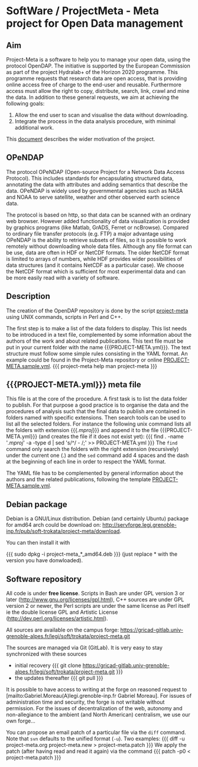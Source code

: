 # SoftWare / ProjectMeta - Meta project for Open Data management

## Aim

Project-Meta is a software to help you to manage your open data, using the protocol OpenDAP.
The initiative is supported by the European Commission as part of the project Hydralab+ of the Horizon 2020 programme.
This programme  requests that research data are open access, that is providing online access free of charge to the end-user and reusable.
Furthermore access must allow the right to copy, distribute, search, link, crawl and mine the data.
In addition to these general requests, we aim at achieving the following goals:

 1. Allow the end user to scan and visualise the data without downloading.
 1. Integrate the process in the data analysis procedure, with minimal additional work.

This [document](doc/OpenDAP_GM.pdf) describes the wider motivation of the project. 


## OPeNDAP

The protocol OPeNDAP (Open-source Project for a Network Data Access Protocol).
This includes standards for encapsulating structured data, annotating the data with attributes and adding semantics that describe the data.
OPeNDAP is widely used by governmental agencies such as NASA and NOAA to serve satellite, weather and other observed earth science data.

The protocol is based on http, so that data can be scanned with an ordinary web browser.
However added functionality of data visualization is provided by graphics programs (like Matlab, GrADS, Ferret or ncBrowse).
Compared to ordinary file transfer protocols (e.g. FTP) a major advantage using OPeNDAP is the ability to retrieve subsets of files, so it is possible to work remotely without downloading whole data files.
Although any file format can be use, data are often in HDF or NetCDF formats.
The older NetCDF format is limited to arrays of numbers, while HDF provides wider possibilities of data structures (and it contains NetCDF as a particular case).
We choose the NetCDF format which is sufficient for most experimental data and can be more easily read with a variety of software.


## Description

The creation of the OpenDAP repository is done
by the script [project-meta](https://gricad-gitlab.univ-grenoble-alpes.fr/legi/soft/trokata/project-meta/-/blob/master/project-meta)
using UNIX commands, scripts in Perl and C++.

The first step is to make a list of the data folders to display.
This list needs to be introduced in a text file,
complemented by some information about the authors of the work and about related publications.
This text file must be put in your current folder with the name {{{PROJECT-META.yml}}}.
The text structure must follow some simple rules consisting in the YAML format.
An example could be found in the Project-Meta repository or online
[PROJECT-META.sample.yml](https://gricad-gitlab.univ-grenoble-alpes.fr/legi/soft/trokata/project-meta/-/blob/master/PROJECT-META.sample.yml).
{{{
project-meta help
man project-meta
}}}


## {{{PROJECT-META.yml}}} meta file

This file is at the core of the procedure.
A first task is to list the data folder to publish.
For that purpose a good practice is to organise the data and the procedures of analysis
such that the final data to publish are contained in folders named with specific extensions.
Then search tools can be used to list all the selected folders.
For instance the following unix command lists all the folders with extension {{{*.mproj*}}}
and append it to the file {{{PROJECT-META.yml}}} (and creates the file if it does not exist yet):
{{{
find . -name '*.mproj*' -a -type d | sed 's/^/    - /;' >> PROJECT-META.yml
}}}
The `find` command only search the folders with the right extension (recursively)  under the current one (.)
and the `sed` command add 4 spaces and the dash at the beginning of each line in order to respect the YAML format.

The YAML file has to be complemented by general information about the authors and the related publications,
following the template [PROJECT-META.sample.yml](https://gricad-gitlab.univ-grenoble-alpes.fr/legi/soft/trokata/project-meta/-/blob/master/PROJECT-META.sample.yml).


## Debian package

Debian is a GNU/Linux distribution.
Debian (and certainly Ubuntu) package for amd64 arch could be download on: http://servforge.legi.grenoble-inp.fr/pub/soft-trokata/project-meta/download.

You can then install it with

{{{
sudo dpkg -i project-meta_*_amd64.deb
}}}
(just replace * with the version you have donwloaded).


## Software repository

All code is under **free license**.
Scripts in Bash are under GPL version 3 or later (http://www.gnu.org/licenses/gpl.html),
C++ sources are under GPL version 2 or newer,
the Perl scripts are under the same license as Perl itself ie the double license GPL and Artistic License (http://dev.perl.org/licenses/artistic.html).

All sources are available on the campus forge: https://gricad-gitlab.univ-grenoble-alpes.fr/legi/soft/trokata/project-meta.git

The sources are managed via Git (GitLab).
It is very easy to stay synchronized with these sources

 * initial recovery
{{{
git clone https://gricad-gitlab.univ-grenoble-alpes.fr/legi/soft/trokata/project-meta.git
}}}
 * the updates thereafter
{{{
git pull
}}}

It is possible to have access to writing at the forge on reasoned request to [mailto:Gabriel.Moreau(A)legi.grenoble-inp.fr Gabriel Moreau].
For issues of administration time and security, the forge is not writable without permission.
For the issues of decentralization of the web, autonomy and non-allegiance to the ambient (and North American) centralism, we use our own forge...

You can propose an email patch of a particular file via the ```diff``` command.
Note that ```svn``` defaults to the unified format (```-u```).
Two examples:
{{{
diff -u project-meta.org project-meta.new > project-meta.patch
}}}
We apply the patch (after having read and read it again) via the command
{{{
patch -p0 < project-meta.patch
}}}

